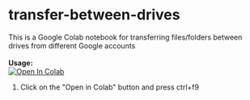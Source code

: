 # transfer-between-drives
This is a Google Colab notebook for transferring files/folders between drives from different Google accounts
<br><br><b>Usage:</b>
<br>
<a href="https://colab.research.google.com/github/jak3456/transfer-between-drives/blob/master/Transfer_between_drives.ipynb" target="_parent\"><img src="https://colab.research.google.com/assets/colab-badge.svg" alt="Open In Colab"/></a>
1. Click on the "Open in Colab" button and press ctrl+f9

